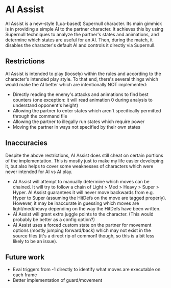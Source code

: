 # AI Assist

AI Assist is a new-style (Lua-based) Supernull character. Its main gimmick is in providing a simple AI to the partner character. It achieves this by using Supernull techniques to analyze the partner's states and animations, and determine which states are useful for an AI. Then, during the match, it disables the character's default AI and controls it directly via Supernull.

## Restrictions

AI Assist is intended to play (loosely) within the rules and according to the character's intended play style. To that end, there's several things which would make the AI better which are intentionally NOT implemented:

- Directly reading the enemy's attacks and animations to find best counters (one exception: it will read animation 0 during analysis to understand opponent's height)
- Allowing the partner to enter states which aren't specifically permitted through the command file
- Allowing the partner to illegally run states which require power
- Moving the partner in ways not specified by their own states

## Inaccuracies

Despite the above restrictions, AI Assist does still cheat on certain portions of the implementation. This is mostly just to make my life easier developing it, but also helps to cover some weaknesses of characters which were never intended for AI vs AI play.

- AI Assist will attempt to manually determine which moves can be chained. It will try to follow a chain of Light > Med > Heavy > Super > Hyper. AI Assist guarantees it will never move backwards from e.g. Hyper to Super (assuming the HitDefs on the move are tagged properly). However, it may be inaccurate in guessing which moves are light/med/heavy depending on the way the HitDefs have been written.
- AI Assist will grant extra juggle points to the character. (This would probably be better as a config option?)
- AI Assist uses a forced custom state on the partner for movement options (mostly jumping forward/back) which may not exist in the source files (it's a direct rip of common1 though, so this is a bit less likely to be an issue).

## Future work

- Eval triggers from -1 directly to identify what moves are executable on each frame
- Better implementation of guard/movement